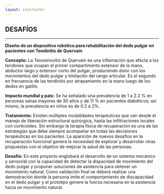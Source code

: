 ```yaml
---
layout: instructor
---
```

## DESAFÍOS

* * *

**Diseño de un dispositivo robótico para rehabilitación del dedo pulgar en pacientes con Tendinitis de Quervain**

**Concepto:** La Tenosinovitis de Quervain es una inflamación que afecta a los tendones que ocupan el primer compartimento extensor de la mano, abductor largo y extensor corto del pulgar, produciendo dolor con los movimientos del dedo pulgar y limitación del rango articular. Es el segundo en frecuencia de las tendinitis por atrapamiento en la mano luego de los dedos en gatillo.

**Impacto mundial y país:** Se ha señalado una prevalencia de 1 a 2.2 % en personas sanas mayores de 30 años y de 11 % en pacientes diabéticos; así mismo, la prevalencia en niños es de 0.2 a 2%.

**Tratamiento:** Existen múltiples modalidades terapéuticas que van desde el manejo de liberación estructural quirúrgica, hasta las infiltraciones locales con corticoides. Sin embargo la terapia física de recuperación es una de las estrategias que debe siempre acompañar en todas las decisiones terapéuticas en los pacientes. La aparición de nuevos desafíos en la recuperación funcional genera la necesidad de explorar y desarrollar otras propuestas con el objetivo de mejorar la salud de las personas.

**Desafío:** En este proyecto englobará el desarrollo de un sistema mecánico y sensorial con la capacidad de detectar la dispacidad de movimiento del dedo pulgar y proponer soluciones de asistencia para obtener un movimiento natural. Como validación final se deberá realizar una demostración donde la persona imite el comportamiento de discapacidad en el dedo pulgar y el prototipo genere la fuerza necesaria en la asistencia hacia un movimiento natural.

